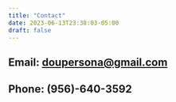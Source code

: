 ```yaml
---
title: "Contact"
date: 2023-06-13T23:38:03-05:00
draft: false
---
```


## Email: doupersona@gmail.com
## Phone: (956)-640-3592